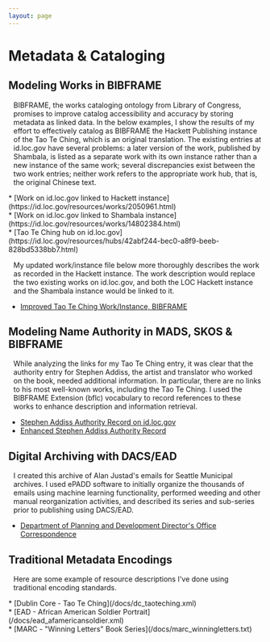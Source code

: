 ```yaml
---
layout: page
---
```

<style>
    p {
        margin-left: 10px;
    }
</style>
# Metadata & Cataloging
## Modeling Works in BIBFRAME
<p>BIBFRAME, the works cataloging ontology from Library of Congress, promises to improve catalog accessibility and accuracy by storing metadata as linked data. In the below examples, I show the results of my effort to effectively catalog  as BIBFRAME the Hackett Publishing instance of the Tao Te Ching, which is an original translation. The existing entries at id.loc.gov have several problems: a later version of the work, published by Shambala, is listed as a separate work with its own instance rather than a new instance of the same work; several discrepancies exist between the two work entries; neither work refers to the appropriate work hub, that is, the original Chinese text.
 </p>
  * [Work on id.loc.gov linked to Hackett instance](https://id.loc.gov/resources/works/2050961.html)<br>
  * [Work on id.loc.gov linked to Shambala instance](https://id.loc.gov/resources/works/14802384.html)<br>
  * [Tao Te Ching hub on id.loc.gov](https://id.loc.gov/resources/hubs/42abf244-bec0-a8f9-beeb-828bd5338bb7.html)
 
<p>My updated work/instance file below more thoroughly describes the work as recorded in the Hackett instance. The work description would replace the two existing works on id.loc.gov, and both the LOC Hackett instance and the Shambala instance would be linked to it. </p>

 * [Improved Tao Te Ching Work/Instance, BIBFRAME](/docs/bibframe_taoteching_rdf.txt) 

## Modeling Name Authority in MADS, SKOS & BIBFRAME
<p>While analyzing the links for my Tao Te Ching entry, it was clear that the authority entry for Stephen Addiss, the artist and translator who worked on the book, needed additional information. In particular, there are no links to his most well-known works, including the Tao Te Ching. I used the BIBFRAME Extension (bflc) vocabulary to record references to these works to enhance description and information retrieval.</p>

 * [Stephen Addiss Authority Record on id.loc.gov](http://id.loc.gov/authorities/names/n78009070)<br>
 * [Enhanced Stephen Addiss Authority Record](/docs/Addiss_Stephen_rdf.txt)

## Digital Archiving with DACS/EAD
<p>I created this archive of Alan Justad's emails for Seattle Municipal archives. I used ePADD software to initially organize the thousands of emails using machine learning functionality, performed weeding and other manual reorganization activities, and described its series and sub-series prior to publishing using DACS/EAD.</p>

 * [Department of Planning and Development Director's Office Correspondence](http://archives.seattle.gov/finding-aids/repositories/2/resources/1840)

## Traditional Metadata Encodings
<p>Here are some example of resource descriptions I've done using traditional encoding standards.</p>
 * [Dublin Core - Tao Te Ching](/docs/dc_taoteching.xml)<br>
 * [EAD - African American Soldier Portrait](/docs/ead_afamericansoldier.xml)<br>
 * [MARC - "Winning Letters" Book Series](/docs/marc_winningletters.txt)



